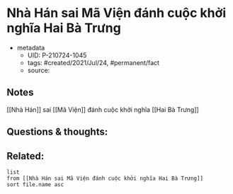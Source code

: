 # Nhà Hán sai Mã Viện đánh cuộc khởi nghĩa Hai Bà Trưng

- metadata
	- UID: P-210724-1045
	- tags: #created/2021/Jul/24, #permanent/fact 
	- source: 

## Notes
[[Nhà Hán]] sai [[Mã Viện]] đánh cuộc khởi nghĩa [[Hai Bà Trưng]]

## Questions & thoughts:

## Related:
```dataview
list
from [[Nhà Hán sai Mã Viện đánh cuộc khởi nghĩa Hai Bà Trưng]]
sort file.name asc
```

